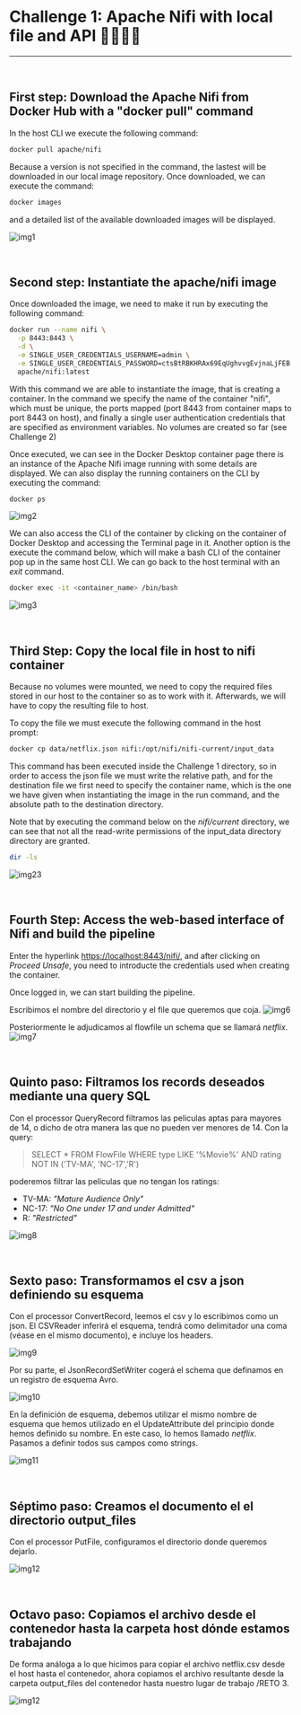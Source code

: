 <br>
<br>

# **Challenge 1: Apache Nifi with local file and API 🐋🧑🏼‍💻**

---

<br>

## **First step**: Download the Apache Nifi from Docker Hub with a "docker pull" command

In the host CLI we execute the following command:

```bash
docker pull apache/nifi
```

Because a version is not specified in the command, the lastest will be downloaded in our local image repository. Once downloaded, we can execute the command:

```bash
docker images
```

and a detailed list of the available downloaded images will be displayed.

![img1](pics/pic2_1.png)

<br>

## **Second step**: Instantiate the apache/nifi image

Once downloaded the image, we need to make it run by executing the following command:

```bash
docker run --name nifi \
  -p 8443:8443 \
  -d \
  -e SINGLE_USER_CREDENTIALS_USERNAME=admin \
  -e SINGLE_USER_CREDENTIALS_PASSWORD=ctsBtRBKHRAx69EqUghvvgEvjnaLjFEB \
  apache/nifi:latest
```

With this command we are able to instantiate the image, that is creating a container. In the command we specify the name of the container "nifi", which must be unique, the ports mapped (port 8443 from container maps to port 8443 on host), and finally a single user authentication credentials that are specified as environment variables. No volumes are created so far (see Challenge 2)

Once executed, we can see in the Docker Desktop container page there is an instance of the Apache Nifi image running with some details are displayed. We can also display the running containers on the CLI by executing the command:

```bash
docker ps
```

![img2](pics/pic2_22.png)

We can also access the CLI of the container by clicking on the container of Docker Desktop and accessing the Terminal page in it. Another option is the execute the command below, which will make a bash CLI of the container pop up in the same host CLI. We can go back to the host terminal with an _exit_ command.

```bash
docker exec -it <container_name> /bin/bash
```

![img3](pics/pic2_3.png)

<br>

## **Third Step**: Copy the local file in host to nifi container

Because no volumes were mounted, we need to copy the required files stored in our host to the container so as to work with it. Afterwards, we will have to copy the resulting file to host.

To copy the file we must execute the following command in the host prompt:

```bash
docker cp data/netflix.json nifi:/opt/nifi/nifi-current/input_data
```

This command has been executed inside the Challenge 1 directory, so in order to access the json file we must write the relative path, and for the destination file we first need to specify the container name, which is the one we have given when instantiating the image in the run command, and the absolute path to the destination directory.

Note that by executing the command below on the _nifi/current_ directory, we can see that not all the read-write permissions of the input_data directory directory are granted.

```bash
dir -ls
```

![img23](pics/pic2_23.png)

<br>

## **Fourth Step**: Access the web-based interface of Nifi and build the pipeline

Enter the hyperlink [https://localhost:8443/nifi/](https://localhost:8443/nifi/), and after clicking on _Proceed Unsafe_, you need to introducte the credentials used when creating the container.

Once logged in, we can start building the pipeline.

Escribimos el nombre del directorio y el file que queremos que coja.
![img6](pics/pic2_8.png)

Posteriormente le adjudicamos al flowfile un schema que se llamará _netflix_.
![img7](pics/pic2_9.png)

<br>

## **Quinto paso**: Filtramos los records deseados mediante una query SQL

Con el processor QueryRecord filtramos las peliculas aptas para mayores de 14, o dicho de otra manera las que no pueden ver menores de 14. Con la query:

> SELECT \* FROM FlowFile WHERE type LIKE '%Movie%' AND rating NOT IN ('TV-MA', 'NC-17','R')

poderemos filtrar las peliculas que no tengan los ratings:

- TV-MA: _"Mature Audience Only"_
- NC-17: _"No One under 17 and under Admitted"_
- R: _"Restricted"_

![img8](pics/pic2_10.png)

<br>

## **Sexto paso**: Transformamos el csv a json definiendo su esquema

Con el processor ConvertRecord, leemos el csv y lo escribimos como un json. El CSVReader inferirá el esquema, tendrá como delimitador una coma (véase en el mismo documento), e incluye los headers.

![img9](pics/pic2_18.png)

Por su parte, el JsonRecordSetWriter cogerá el schema que definamos en un registro de esquema Avro.

![img10](pics/pic2_20.png)

En la definición de esquema, debemos utilizar el mismo nombre de esquema que hemos utilizado en el UpdateAttribute del principio donde hemos definido su nombre. En este caso, lo hemos llamado _netflix_. Pasamos a definir todos sus campos como strings.

![img11](pics/pic2_16.png)

<br>

## **Séptimo paso**: Creamos el documento el el directorio output_files

Con el processor PutFile, configuramos el directorio donde queremos dejarlo.

![img12](pics/pic2_13.png)

<br>

## **Octavo paso**: Copiamos el archivo desde el contenedor hasta la carpeta host dónde estamos trabajando

De forma análoga a lo que hicimos para copiar el archivo netflix.csv desde el host hasta el contenedor, ahora copiamos el archivo resultante desde la carpeta output_files del contenedor hasta nuestro lugar de trabajo /RETO 3.

![img12](pics/pic2_17.png)
